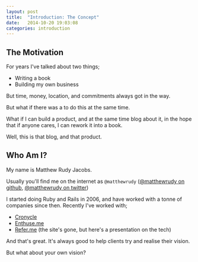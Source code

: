 ```yaml
---
layout: post
title:  "Introduction: The Concept"
date:   2014-10-20 19:03:08
categories: introduction
---
```


## The Motivation

For years I've talked about two things;

* Writing a book
* Building my own business

But time, money, location, and commitments always got in the way.

But what if there was a to do this at the same time.

What if I can build a product, and at the same time blog about it, in the hope that if anyone cares, I can rework it into a book.

Well, this is that blog, and that product.

## Who Am I?

My name is Matthew Rudy Jacobs.

Usually you'll find me on the internet as `@matthewrudy` ([@matthewrudy on github][github], [@matthewrudy on twitter][twitter])

I started doing Ruby and Rails in 2006, and have worked with a tonne of companies since then. Recently I've worked with;

* [Cronycle][cronycle]
* [Enthuse.me][enthuseme]
* [Refer.me][referme] (the site's gone, but here's a presentation on the tech)

And that's great. It's always good to help clients try and realise their vision.

But what about your own vision?

[github]:      https://github.com/matthewrudy
[twitter]:     https://twitter.com/matthewrudy
[cronycle]:    https://www.cronycle.com
[enthuseme]:   http://enthuse.me/matthewrudy
[referme]:     https://speakerdeck.com/matthewrudy/building-referme
